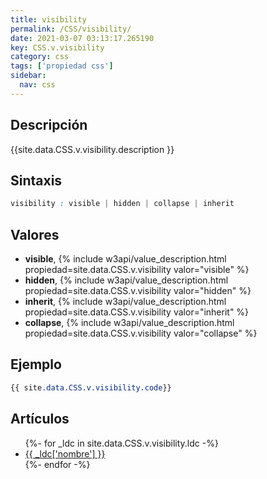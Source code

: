 ```yaml
---
title: visibility
permalink: /CSS/visibility/
date: 2021-03-07 03:13:17.265190
key: CSS.v.visibility
category: css
tags: ['propiedad css']
sidebar: 
  nav: css
---
```


## Descripción
{{site.data.CSS.v.visibility.description }}

## Sintaxis
~~~css
visibility : visible | hidden | collapse | inherit
~~~

## Valores
* **visible**,  {% include w3api/value_description.html propiedad=site.data.CSS.v.visibility valor="visible" %}
* **hidden**,  {% include w3api/value_description.html propiedad=site.data.CSS.v.visibility valor="hidden" %}
* **inherit**,  {% include w3api/value_description.html propiedad=site.data.CSS.v.visibility valor="inherit" %}
* **collapse**,  {% include w3api/value_description.html propiedad=site.data.CSS.v.visibility valor="collapse" %}

## Ejemplo
~~~css
{{ site.data.CSS.v.visibility.code}}
~~~

## Artículos
<ul>
{%- for _ldc in site.data.CSS.v.visibility.ldc -%}
   <li>
       <a href="{{_ldc['url'] }}">{{ _ldc['nombre'] }}</a>
   </li>
{%- endfor -%}
</ul>
